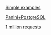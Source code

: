 [Simple examples](https://www.notion.so/Simple-examples-cec8f09d37aa45b7bba76fd78077e2b9)

[Panini+PostgreSQL](https://www.notion.so/Panini-PostgreSQL-6fc2920642774eceb97f4c7e489affe1)

[1 million requests](https://www.notion.so/1-million-requests-82ca5bb0c1ac417e8cae42a76fdea201)
